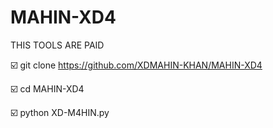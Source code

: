 # MAHIN-XD4
THIS TOOLS ARE PAID 

☑️ git clone https://github.com/XDMAHIN-KHAN/MAHIN-XD4

☑️ cd MAHIN-XD4

☑️ python XD-M4HIN.py
